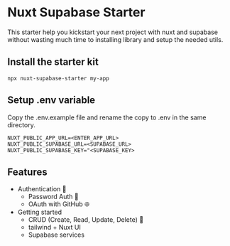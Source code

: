 # Nuxt Supabase Starter

This starter help you kickstart your next project with nuxt and supabase
without wasting much time to installing library and setup the needed utils.

## Install the starter kit

```
npx nuxt-supabase-starter my-app
```

## Setup .env variable

Copy the .env.example file and rename the copy to .env in the same directory.

```
NUXT_PUBLIC_APP_URL=<ENTER_APP_URL>
NUXT_PUBLIC_SUPABASE_URL=<SUPABASE_URL>
NUXT_PUBLIC_SUPABASE_KEY="<SUPABASE_KEY>
```

## Features

- Authentication 🙂
  - Password Auth 🔐
  - OAuth with GitHub 🌐
- Getting started
  - CRUD (Create, Read, Update, Delete) 📝
  - tailwind + Nuxt UI
  - Supabase services
